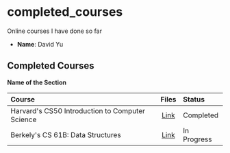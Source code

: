 # completed_courses
Online courses I have done so far



- **Name**: David Yu

## Completed Courses

**Name of the Section**

Course|Files|Status
:--|:--:|:--|
Harvard's CS50 Introduction to Computer Science| [Link](https://www.edx.org/course/introduction-computer-science-harvardx-cs50x)|Completed
Berkely's CS 61B: Data Structures| [Link](http://www.cs.berkeley.edu/%7Ejrs/61bf06/)|In Progress

